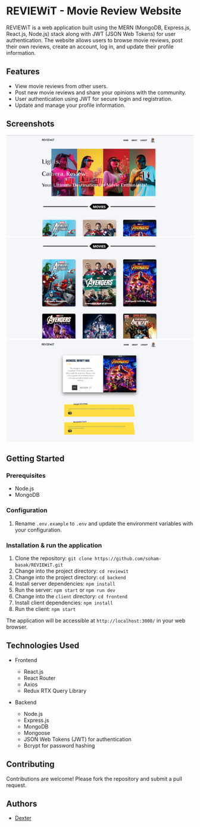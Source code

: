 # REVIEWiT - Movie Review Website

REVIEWiT is a web application built using the MERN (MongoDB, Express.js, React.js, Node.js) stack along with JWT (JSON Web Tokens) for user authentication. The website allows users to browse movie reviews, post their own reviews, create an account, log in, and update their profile information.

## Features

- View movie reviews from other users.
- Post new movie reviews and share your opinions with the community.
- User authentication using JWT for secure login and registration.
- Update and manage your profile information.

## Screenshots

![Screenshot 1](banners/banner1.png)
![Screenshot 2](banners/banner2.png)
![Screenshot 3](banners/banner3.png)

## Getting Started

### Prerequisites

- Node.js
- MongoDB

### Configuration

1. Rename `.env.example` to `.env` and update the environment variables with your configuration.

### Installation & run the application

1. Clone the repository: `git clone https://github.com/soham-basak/REVIEWiT.git`
2. Change into the project directory: `cd reviewit`
3. Change into the project directory: `cd backend`
4. Install server dependencies: `npm install`
5. Run the server: `npm start` or `npm run dev`
6. Change into the `client` directory: `cd frontend`
7. Install client dependencies: `npm install`
8. Run the client: `npm start`

The application will be accessible at `http://localhost:3000/` in your web browser.

## Technologies Used

- Frontend

  - React.js
  - React Router
  - Axios
  - Redux RTX Query Library

- Backend
  - Node.js
  - Express.js
  - MongoDB
  - Mongoose
  - JSON Web Tokens (JWT) for authentication
  - Bcrypt for password hashing

## Contributing

Contributions are welcome! Please fork the repository and submit a pull request.

## Authors

- [Dexter](https://github.com/soham-basak)
